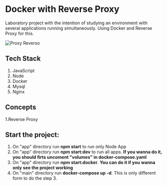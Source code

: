 # Docker with Reverse Proxy

Laboratory project with the intention of studying an environment with several applications running simultaneously. Using Docker and Reverse Proxy for this.

![Proxy Reverso](https://www.hostinger.com.br/tutoriais/wp-content/uploads/sites/12/2022/03/servidor-proxy.webp)

## Tech Stack

1. JavaScript
2. Node
3. Docker
4. Mysql
5. Nginx

## Concepts

1.Reverse Proxy

## Start the project:

1. On "app" directory run **npm start** to run only Node App
2. On "app" directory run **npm start:dev** to run all apps. **If you wanna do it, you should firts uncoment "volumes" in docker-compose.yaml**
3. On "app" directory run **npm start:docker**. **You can do it if you wanna only see the project working**
4. On "main" directory run **docker-compose up -d**. This is only different form to do the step 3.
